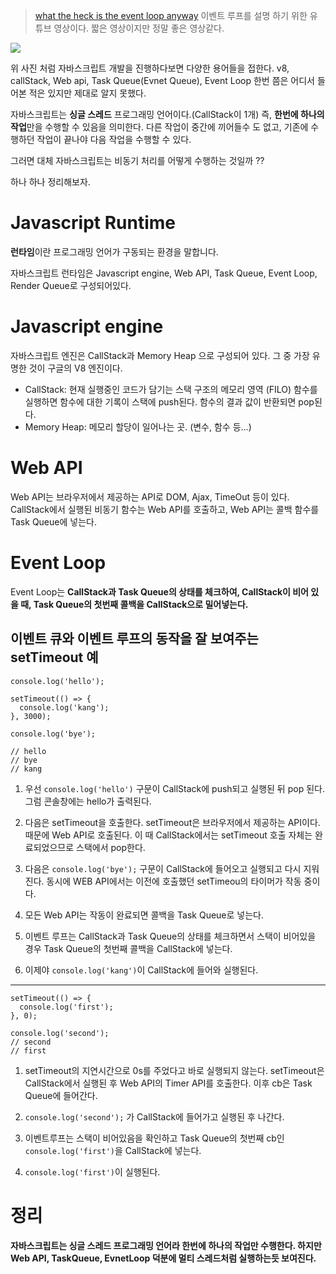 > [what the heck is the event loop anyway](https://www.youtube.com/watch?v=8aGhZQkoFbQ)
> 이벤트 루프를 설명 하기 위한 유튜브 영상이다. 짧은 영상이지만 정말 좋은 영상같다.

![](https://images.velog.io/images/ksh4820/post/b48942e1-f4c7-4cd7-9e9c-770e285354ec/%E1%84%89%E1%85%B3%E1%84%8F%E1%85%B3%E1%84%85%E1%85%B5%E1%86%AB%E1%84%89%E1%85%A3%E1%86%BA%202020-08-22%20%E1%84%8B%E1%85%A9%E1%84%8C%E1%85%A5%E1%86%AB%2011.04.29.png)

위 사진 처럼 자바스크립트 개발을 진행하다보면 다양한 용어들을 접한다.
v8, callStack, Web api, Task Queue(Evnet Queue), Event Loop 한번 쯤은 어디서 들어본 적은 있지만 제대로 알지 못했다.

자바스크립트는 **싱글 스레드** 프로그래밍 언어이다.(CallStack이 1개) 즉, **한번에 하나의 작업**만을 수행할 수 있음을 의미한다. 다른 작업이 중간에 끼어들수 도 없고, 기존에 수행하던 작업이 끝나야 다음 작업을 수행할 수 있다.

그러면 대체 자바스크립트는 비동기 처리를 어떻게 수행하는 것일까 ??

하나 하나 정리해보자.

# Javascript Runtime

**런타임**이란 프로그래밍 언어가 구동되는 환경을 말합니다.

자바스크립트 런타임은 Javascript engine, Web API, Task Queue, Event Loop, Render Queue로 구성되어있다.

# Javascript engine

자바스크립트 엔진은 CallStack과 Memory Heap 으로 구성되어 있다. 그 중 가장 유명한 것이 구글의 V8 엔진이다.

- CallStack: 현재 실행중인 코드가 담기는 스택 구조의 메모리 영역 (FILO)
  함수를 실행하면 함수에 대한 기록이 스택에 push된다. 함수의 결과 값이 반환되면 pop된다.
- Memory Heap: 메모리 할당이 일어나는 곳. (변수, 함수 등...)

# Web API

Web API는 브라우저에서 제공하는 API로 DOM, Ajax, TimeOut 등이 있다.
CallStack에서 실행된 비동기 함수는 Web API를 호출하고, Web API는 콜백 함수를 Task Queue에 넣는다.

# Event Loop

Event Loop는 **CallStack과 Task Queue의 상태를 체크하여, CallStack이 비어 있을 때,
Task Queue의 첫번째 콜백을 CallStack으로 밀어넣는다.**

## 이벤트 큐와 이벤트 루프의 동작을 잘 보여주는 setTimeout 예

```
console.log('hello');

setTimeout(() => {
  console.log('kang');
}, 3000);

console.log('bye');

// hello
// bye
// kang
```

1. 우선 `console.log('hello')` 구문이 CallStack에 push되고 실행된 뒤 pop 된다. 그럼 콘솔창에는 hello가 출력된다.
2. 다음은 setTimeout을 호출한다. setTimeout은 브라우저에서 제공하는 API이다. 때문에 Web API로 호출된다. 이 때 CallStack에서는 setTimeout 호출 자체는 완료되었으므로 스택에서 pop한다.
3. 다음은 `console.log('bye');` 구문이 CallStack에 들어오고 실행되고 다시 지워진다. 동시에 WEB API에서는 이전에 호출했던 setTimeou의 타이머가 작동 중이다.
4. 모든 Web API는 작동이 완료되면 콜백을 Task Queue로 넣는다.
5. 이벤트 루프는 CallStack과 Task Queue의 상태를 체크하면서 스택이 비어있을 경우 Task Queue의 첫번째 콜백을 CallStack에 넣는다.

6. 이제야 `console.log('kang')`이 CallStack에 들어와 실행된다.

---

```
setTimeout(() => {
  console.log('first');
}, 0);

console.log('second');
// second
// first
```

1. setTimeout의 지연시간으로 0s를 주었다고 바로 실행되지 않는다. setTimeout은 CallStack에서 실행된 후 Web API의 Timer API를 호출한다. 이후 cb은 Task Queue에 들어간다.

2. `console.log('second');` 가 CallStack에 들어가고 실행된 후 나간다.

3. 이벤트루프는 스택이 비어있음을 확인하고 Task Queue의 첫번째 cb인 `console.log('first')`을 CallStack에 넣는다.

4. `console.log('first')`이 실행된다.

# 정리

**자바스크립트는 싱글 스레드 프로그래밍 언어라 한번에 하나의 작업만 수행한다. 하지만 Web API, TaskQueue, EvnetLoop 덕분에 멀티 스레드처럼 실행하는듯 보여진다.**

